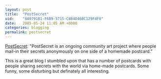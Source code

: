 ```yaml
---
layout: post
title:  "PostSecret"
uid:	"8A9791B1-F6B9-5715-C8B4D46BC129F4F0"
date:   2005-05-24 11:05 AM +0000
categories: blogging
permalink: postsecret
---
```

<a href="http://www.postsecret.blogspot.com/">PostSecret</a>: "PostSecret is an ongoing community art project where people mail-in their secrets anonymously on one side of a homemade postcard."

This is a great blog I stumbled upon that has a number of postcards with people sharing secrets with the world via home-made postcards. Some funny, some disturbing but definately all interesting.